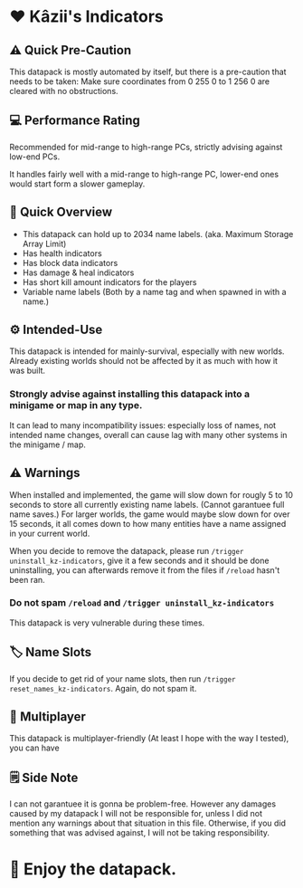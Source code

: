 # ❤️ Kâzii's Indicators

## ⚠️ Quick Pre-Caution
This datapack is mostly automated by itself, but there is a pre-caution that needs to be taken:
Make sure coordinates from 0 255 0 to 1 256 0 are cleared with no obstructions.

## 💻 Performance Rating
Recommended for mid-range to high-range PCs,
strictly advising against low-end PCs.

It handles fairly well with a mid-range to high-range PC, lower-end ones would start form a slower gameplay.

## 📜 Quick Overview
- This datapack can hold up to 2034 name labels. (aka. Maximum Storage Array Limit)
- Has health indicators
- Has block data indicators
- Has damage & heal indicators
- Has short kill amount indicators for the players
- Variable name labels (Both by a name tag and when spawned in with a name.)

## ⚙️ Intended-Use
This datapack is intended for mainly-survival, especially with new worlds.
Already existing worlds should not be affected by it as much with how it was built.

### **Strongly advise against installing this datapack into a minigame or map in any type.**
It can lead to many incompatibility issues:
especially loss of names, not intended name changes, overall can cause lag with many other systems in the minigame / map.

## ⚠️ Warnings
When installed and implemented, the game will slow down for rougly 5 to 10 seconds to store all currently existing name labels. (Cannot garantuee full name saves.)
For larger worlds, the game would maybe slow down for over 15 seconds, it all comes down to how many entities have a name assigned in your current world.

When you decide to remove the datapack, please run `/trigger uninstall_kz-indicators`,
give it a few seconds and it should be done uninstalling, you can afterwards remove it from the files if `/reload` hasn't been ran.

### **Do not spam `/reload` and `/trigger uninstall_kz-indicators`**
This datapack is very vulnerable during these times.

## 🏷️ Name Slots
If you decide to get rid of your name slots, then run `/trigger reset_names_kz-indicators`.
Again, do not spam it.

## 👥 Multiplayer
This datapack is multiplayer-friendly (At least I hope with the way I tested), you can have

## 🗒️ Side Note
I can not garantuee it is gonna be problem-free. However any damages caused by my datapack I will not be responsible for, unless I did not mention any warnings about that situation in this file. Otherwise, if you did something that was advised against, I will not be taking responsibility.

# 💫 Enjoy the datapack.
